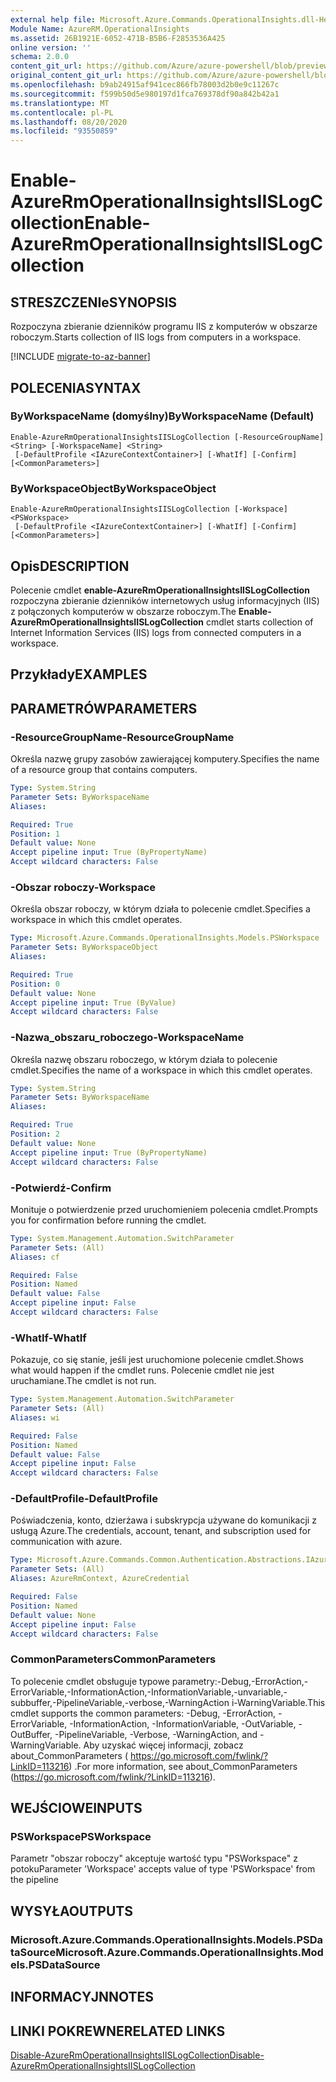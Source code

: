 ```yaml
---
external help file: Microsoft.Azure.Commands.OperationalInsights.dll-Help.xml
Module Name: AzureRM.OperationalInsights
ms.assetid: 26B1921E-6052-471B-B5B6-F2853536A425
online version: ''
schema: 2.0.0
content_git_url: https://github.com/Azure/azure-powershell/blob/preview/src/ResourceManager/OperationalInsights/Commands.OperationalInsights/help/Enable-AzureRmOperationalInsightsIISLogCollection.md
original_content_git_url: https://github.com/Azure/azure-powershell/blob/preview/src/ResourceManager/OperationalInsights/Commands.OperationalInsights/help/Enable-AzureRmOperationalInsightsIISLogCollection.md
ms.openlocfilehash: b9ab24915af941cec866fb78003d2b0e9c11267c
ms.sourcegitcommit: f599b50d5e980197d1fca769378df90a842b42a1
ms.translationtype: MT
ms.contentlocale: pl-PL
ms.lasthandoff: 08/20/2020
ms.locfileid: "93550859"
---
```

# <span data-ttu-id="f54aa-101">Enable-AzureRmOperationalInsightsIISLogCollection</span><span class="sxs-lookup"><span data-stu-id="f54aa-101">Enable-AzureRmOperationalInsightsIISLogCollection</span></span>

## <span data-ttu-id="f54aa-102">STRESZCZENIe</span><span class="sxs-lookup"><span data-stu-id="f54aa-102">SYNOPSIS</span></span>
<span data-ttu-id="f54aa-103">Rozpoczyna zbieranie dzienników programu IIS z komputerów w obszarze roboczym.</span><span class="sxs-lookup"><span data-stu-id="f54aa-103">Starts collection of IIS logs from computers in a workspace.</span></span>

[!INCLUDE [migrate-to-az-banner](../../includes/migrate-to-az-banner.md)]

## <span data-ttu-id="f54aa-104">POLECENIA</span><span class="sxs-lookup"><span data-stu-id="f54aa-104">SYNTAX</span></span>

### <span data-ttu-id="f54aa-105">ByWorkspaceName (domyślny)</span><span class="sxs-lookup"><span data-stu-id="f54aa-105">ByWorkspaceName (Default)</span></span>
```
Enable-AzureRmOperationalInsightsIISLogCollection [-ResourceGroupName] <String> [-WorkspaceName] <String>
 [-DefaultProfile <IAzureContextContainer>] [-WhatIf] [-Confirm] [<CommonParameters>]
```

### <span data-ttu-id="f54aa-106">ByWorkspaceObject</span><span class="sxs-lookup"><span data-stu-id="f54aa-106">ByWorkspaceObject</span></span>
```
Enable-AzureRmOperationalInsightsIISLogCollection [-Workspace] <PSWorkspace>
 [-DefaultProfile <IAzureContextContainer>] [-WhatIf] [-Confirm] [<CommonParameters>]
```

## <span data-ttu-id="f54aa-107">Opis</span><span class="sxs-lookup"><span data-stu-id="f54aa-107">DESCRIPTION</span></span>
<span data-ttu-id="f54aa-108">Polecenie cmdlet **enable-AzureRmOperationalInsightsIISLogCollection** rozpoczyna zbieranie dzienników internetowych usług informacyjnych (IIS) z połączonych komputerów w obszarze roboczym.</span><span class="sxs-lookup"><span data-stu-id="f54aa-108">The **Enable-AzureRmOperationalInsightsIISLogCollection** cmdlet starts collection of Internet Information Services (IIS) logs from connected computers in a workspace.</span></span>

## <span data-ttu-id="f54aa-109">Przykłady</span><span class="sxs-lookup"><span data-stu-id="f54aa-109">EXAMPLES</span></span>

## <span data-ttu-id="f54aa-110">PARAMETRÓW</span><span class="sxs-lookup"><span data-stu-id="f54aa-110">PARAMETERS</span></span>

### <span data-ttu-id="f54aa-111">-ResourceGroupName</span><span class="sxs-lookup"><span data-stu-id="f54aa-111">-ResourceGroupName</span></span>
<span data-ttu-id="f54aa-112">Określa nazwę grupy zasobów zawierającej komputery.</span><span class="sxs-lookup"><span data-stu-id="f54aa-112">Specifies the name of a resource group that contains computers.</span></span>

```yaml
Type: System.String
Parameter Sets: ByWorkspaceName
Aliases: 

Required: True
Position: 1
Default value: None
Accept pipeline input: True (ByPropertyName)
Accept wildcard characters: False
```

### <span data-ttu-id="f54aa-113">-Obszar roboczy</span><span class="sxs-lookup"><span data-stu-id="f54aa-113">-Workspace</span></span>
<span data-ttu-id="f54aa-114">Określa obszar roboczy, w którym działa to polecenie cmdlet.</span><span class="sxs-lookup"><span data-stu-id="f54aa-114">Specifies a workspace in which this cmdlet operates.</span></span>

```yaml
Type: Microsoft.Azure.Commands.OperationalInsights.Models.PSWorkspace
Parameter Sets: ByWorkspaceObject
Aliases: 

Required: True
Position: 0
Default value: None
Accept pipeline input: True (ByValue)
Accept wildcard characters: False
```

### <span data-ttu-id="f54aa-115">-Nazwa_obszaru_roboczego</span><span class="sxs-lookup"><span data-stu-id="f54aa-115">-WorkspaceName</span></span>
<span data-ttu-id="f54aa-116">Określa nazwę obszaru roboczego, w którym działa to polecenie cmdlet.</span><span class="sxs-lookup"><span data-stu-id="f54aa-116">Specifies the name of a workspace in which this cmdlet operates.</span></span>

```yaml
Type: System.String
Parameter Sets: ByWorkspaceName
Aliases: 

Required: True
Position: 2
Default value: None
Accept pipeline input: True (ByPropertyName)
Accept wildcard characters: False
```

### <span data-ttu-id="f54aa-117">-Potwierdź</span><span class="sxs-lookup"><span data-stu-id="f54aa-117">-Confirm</span></span>
<span data-ttu-id="f54aa-118">Monituje o potwierdzenie przed uruchomieniem polecenia cmdlet.</span><span class="sxs-lookup"><span data-stu-id="f54aa-118">Prompts you for confirmation before running the cmdlet.</span></span>

```yaml
Type: System.Management.Automation.SwitchParameter
Parameter Sets: (All)
Aliases: cf

Required: False
Position: Named
Default value: False
Accept pipeline input: False
Accept wildcard characters: False
```

### <span data-ttu-id="f54aa-119">-WhatIf</span><span class="sxs-lookup"><span data-stu-id="f54aa-119">-WhatIf</span></span>
<span data-ttu-id="f54aa-120">Pokazuje, co się stanie, jeśli jest uruchomione polecenie cmdlet.</span><span class="sxs-lookup"><span data-stu-id="f54aa-120">Shows what would happen if the cmdlet runs.</span></span>
<span data-ttu-id="f54aa-121">Polecenie cmdlet nie jest uruchamiane.</span><span class="sxs-lookup"><span data-stu-id="f54aa-121">The cmdlet is not run.</span></span>

```yaml
Type: System.Management.Automation.SwitchParameter
Parameter Sets: (All)
Aliases: wi

Required: False
Position: Named
Default value: False
Accept pipeline input: False
Accept wildcard characters: False
```

### <span data-ttu-id="f54aa-122">-DefaultProfile</span><span class="sxs-lookup"><span data-stu-id="f54aa-122">-DefaultProfile</span></span>
<span data-ttu-id="f54aa-123">Poświadczenia, konto, dzierżawa i subskrypcja używane do komunikacji z usługą Azure.</span><span class="sxs-lookup"><span data-stu-id="f54aa-123">The credentials, account, tenant, and subscription used for communication with azure.</span></span>

```yaml
Type: Microsoft.Azure.Commands.Common.Authentication.Abstractions.IAzureContextContainer
Parameter Sets: (All)
Aliases: AzureRmContext, AzureCredential

Required: False
Position: Named
Default value: None
Accept pipeline input: False
Accept wildcard characters: False
```

### <span data-ttu-id="f54aa-124">CommonParameters</span><span class="sxs-lookup"><span data-stu-id="f54aa-124">CommonParameters</span></span>
<span data-ttu-id="f54aa-125">To polecenie cmdlet obsługuje typowe parametry:-Debug,-ErrorAction,-ErrorVariable,-InformationAction,-InformationVariable,-unvariable,-subbuffer,-PipelineVariable,-verbose,-WarningAction i-WarningVariable.</span><span class="sxs-lookup"><span data-stu-id="f54aa-125">This cmdlet supports the common parameters: -Debug, -ErrorAction, -ErrorVariable, -InformationAction, -InformationVariable, -OutVariable, -OutBuffer, -PipelineVariable, -Verbose, -WarningAction, and -WarningVariable.</span></span> <span data-ttu-id="f54aa-126">Aby uzyskać więcej informacji, zobacz about_CommonParameters ( https://go.microsoft.com/fwlink/?LinkID=113216) .</span><span class="sxs-lookup"><span data-stu-id="f54aa-126">For more information, see about_CommonParameters (https://go.microsoft.com/fwlink/?LinkID=113216).</span></span>

## <span data-ttu-id="f54aa-127">WEJŚCIOWE</span><span class="sxs-lookup"><span data-stu-id="f54aa-127">INPUTS</span></span>

### <span data-ttu-id="f54aa-128">PSWorkspace</span><span class="sxs-lookup"><span data-stu-id="f54aa-128">PSWorkspace</span></span>
<span data-ttu-id="f54aa-129">Parametr "obszar roboczy" akceptuje wartość typu "PSWorkspace" z potoku</span><span class="sxs-lookup"><span data-stu-id="f54aa-129">Parameter 'Workspace' accepts value of type 'PSWorkspace' from the pipeline</span></span>

## <span data-ttu-id="f54aa-130">WYSYŁA</span><span class="sxs-lookup"><span data-stu-id="f54aa-130">OUTPUTS</span></span>

### <span data-ttu-id="f54aa-131">Microsoft.Azure.Commands.OperationalInsights.Models.PSDataSource</span><span class="sxs-lookup"><span data-stu-id="f54aa-131">Microsoft.Azure.Commands.OperationalInsights.Models.PSDataSource</span></span>

## <span data-ttu-id="f54aa-132">INFORMACYJN</span><span class="sxs-lookup"><span data-stu-id="f54aa-132">NOTES</span></span>

## <span data-ttu-id="f54aa-133">LINKI POKREWNE</span><span class="sxs-lookup"><span data-stu-id="f54aa-133">RELATED LINKS</span></span>

[<span data-ttu-id="f54aa-134">Disable-AzureRmOperationalInsightsIISLogCollection</span><span class="sxs-lookup"><span data-stu-id="f54aa-134">Disable-AzureRmOperationalInsightsIISLogCollection</span></span>](./Disable-AzureRmOperationalInsightsIISLogCollection.md)


